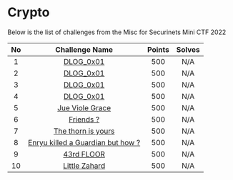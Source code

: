 # Crypto
Below is the list of challenges from the Misc for Securinets Mini CTF 2022

|No| Challenge Name | Points |  Solves|
|:---:|:--------------:|:------:|:------:|
|1| [DLOG_0x01](./DLOG_0x01 )| 500 | N/A |
|2| [DLOG_0x01](./DLOG_0x02)| 500 | N/A |
|3| [DLOG_0x01](./DLOG_0x03)| 500 | N/A |
|4| [DLOG_0x01](./DLOG_0x04)| 500 | N/A |
|5| [Jue Viole Grace](./TOWER_OF_GODS)| 500 | N/A |
|6| [Friends ?](./TOWER_OF_GODS)| 500 | N/A |
|7| [The thorn is yours](./TOWER_OF_GODS)| 500 | N/A |
|8| [Enryu killed a Guardian but how ?](./TOWER_OF_GODS)| 500 | N/A |
|9| [43rd FLOOR](./TOWER_OF_GODS)| 500 | N/A |
|10| [Little Zahard](./TOWER_OF_GODS)| 500 | N/A |
